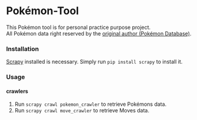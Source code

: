 # Pokémon-Tool
This Pokémon tool is for personal practice purpose project.<br/>
All Pokémon data right reserved by the [original author (Pokémon Database)](http://pokemondb.net/).

### Installation
[Scrapy](http://scrapy.org/) installed is necessary. Simply run `pip install scrapy` to install it.

### Usage

#### crawlers
1. Run `scrapy crawl pokemon_crawler` to retrieve Pokémons data.
2. Run `scrapy crawl move_crawler` to retrieve Moves data.
